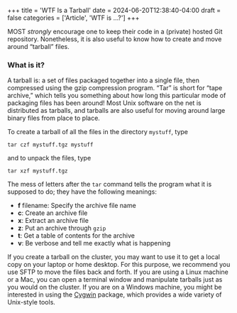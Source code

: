 +++
title = 'WTF Is a Tarball'
date = 2024-06-20T12:38:40-04:00
draft = false
categories = ['Article', 'WTF is ...?']
+++

MOST _strongly_ encourage one to keep their code in a (private) hosted Git repository. Nonetheless, it is also useful to know how to create and move around “tarball” files.

### What is it?
A tarball is: a set of files packaged together into a single file, then compressed using the gzip compression program. “Tar” is short for “tape archive,” which tells you something about how long this particular mode of packaging files has been around! Most Unix software on the net is distributed as tarballs, and tarballs are also useful for moving around large binary files from place to place.

To create a tarball of all the files in the directory `mystuff`, type

```
tar czf mystuff.tgz mystuff
```

and to unpack the files, type

```
tar xzf mystuff.tgz
```

The mess of letters after the `tar` command tells the program what it is supposed to do; they have the following meanings:

-   **f** filename: Specify the archive file name
-   **c**: Create an archive file
-   **x**: Extract an archive file
-   **z**: Put an archive through `gzip`
-   **t**: Get a table of contents for the archive
-   **v**: Be verbose and tell me exactly what is happening

If you create a tarball on the cluster, you may want to use it to get a local copy on your laptop or home desktop. For this purpose, we recommend you use SFTP to move the files back and forth. If you are using a Linux machine or a Mac, you can open a terminal window and manipulate tarballs just as you would on the cluster. If you are on a Windows machine, you might be interested in using the [Cygwin](https://www.cygwin.com/) package, which provides a wide variety of Unix-style tools.
